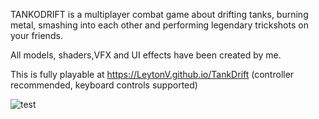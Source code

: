 TANKODRIFT is a multiplayer combat game about drifting tanks, burning metal, smashing into each other and performing legendary trickshots on your friends.

All models, shaders,VFX and UI effects have been created by me.

This is fully playable at https://LeytonV.github.io/TankDrift (controller recommended, keyboard controls supported)

![test](https://cdn.discordapp.com/attachments/85630519307427840/1197154042367971439/image-73.png?ex=65ba3b95&is=65a7c695&hm=da0f14c8987cf39e842219d9397489f8277787351f6a94682ab0f8b92b60cf93&)
